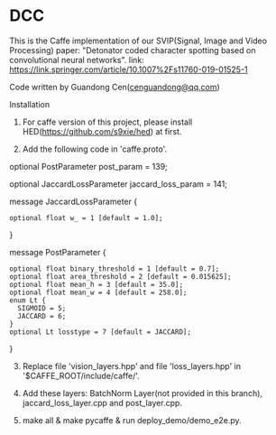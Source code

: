 # DCC
This is the Caffe implementation of our SVIP(Signal, Image and Video Processing) paper: "Detonator coded character spotting based on convolutional neural networks".
link: https://link.springer.com/article/10.1007%2Fs11760-019-01525-1

Code written by Guandong Cen(cenguandong@qq.com)

Installation

1. For caffe version of this project, please install HED(https://github.com/s9xie/hed) at first. 

2. Add the following code in 'caffe.proto'.

  optional PostParameter post_param = 139;
  
  optional JaccardLossParameter jaccard_loss_param = 141;
  
  message JaccardLossParameter {
  
    optional float w_ = 1 [default = 1.0];
    
  }

  message PostParameter {
  
    optional float binary_threshold = 1 [default = 0.7];
    optional float area_threshold = 2 [default = 0.015625];
    optional float mean_h = 3 [default = 35.0];
    optional float mean_w = 4 [default = 258.0];
    enum Lt {
      SIGMOID = 5;
      JACCARD = 6;
    }
    optional Lt losstype = 7 [default = JACCARD];
    
  }

3. Replace file 'vision_layers.hpp' and file 'loss_layers.hpp' in '$CAFFE_ROOT/include/caffe/'.

4. Add these layers: BatchNorm Layer(not provided in this branch), jaccard_loss_layer.cpp and post_layer.cpp.

5. make all & make pycaffe & run deploy_demo/demo_e2e.py.
